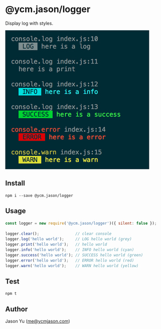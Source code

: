 # @ycm.jason/logger

Display log with styles.

![](./screenshot.png)

## Install

```
npm i --save @ycm.jason/logger
```

## Usage

```js
const logger = new require('@ycm.jason/logger')({ silent: false });

logger.clear();                // clear console
logger.log('hello world');     // LOG hello world (grey)
logger.print('hello world');   // hello world
logger.info('hello world');    // INFO hello world (cyan)
logger.success('hello world'); // SUCCESS hello world (green)
logger.error('hello world');   // ERROR hello world (red)
logger.warn('hello world');    // WARN hello world (yellow)
```

## Test

```
npm t
```

## Author

Jason Yu (me@ycmjason.com)
